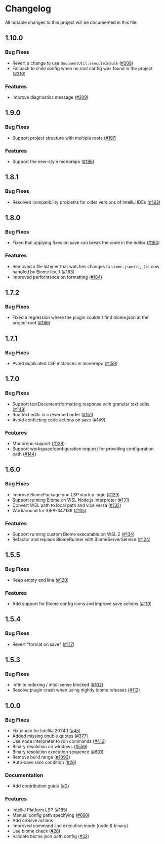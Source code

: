 # Changelog

All notable changes to this project will be documented in this file.

## 1.10.0

### Bug Fixes

- Revert a change to use `DocumentUtil.executeInBulk` ([#208](https://github.com/biomejs/biome-intellij/pull/208))
- Fallback to child config when no root config was found in the project ([#210](https://github.com/biomejs/biome-intellij/pull/210))

### Features

- Improve diagnostics message ([#209](https://github.com/biomejs/biome-intellij/pull/209))

## 1.9.0

### Bug Fixes

- Support project structure with multiple roots ([#197](https://github.com/biomejs/biome-intellij/pull/197))

### Features

- Support the new-style monorepo ([#196](https://github.com/biomejs/biome-intellij/pull/196))

## 1.8.1

### Bug Fixes

- Resolved compatibility problems for older versions of IntelliJ IDEs ([#193](https://github.com/biomejs/biome-intellij/pull/193))

## 1.8.0

### Bug Fixes

- Fixed that applying fixes on save can break the code in the editor ([#190](https://github.com/biomejs/biome-intellij/pull/190))

### Features

- Removed a file listener that watches changes to `biome.json(c)`, it is now handled by Biome itself ([#183](https://github.com/biomejs/biome-intellij/pull/183))
- Improved performance on formatting ([#184](https://github.com/biomejs/biome-intellij/pull/184))

## 1.7.2

### Bug Fixes

- Fixed a regression where the plugin couldn't find biome.json at the project root ([#166](https://github.com/biomejs/biome-intellij/pull/166))

## 1.7.1

### Bug Fixes

- Avoid duplicated LSP instances in monorepo ([#159](https://github.com/biomejs/biome-intellij/pull/159))

## 1.7.0

### Bug Fixes

- Support textDocument/formatting response with granular text edits ([#148](https://github.com/biomejs/biome-intellij/pull/148))
- Run text edits in a reversed order ([#151](https://github.com/biomejs/biome-intellij/pull/151))
- Avoid conflicting code actions on save ([#149](https://github.com/biomejs/biome-intellij/pull/149))

### Features

- Monorepo support ([#138](https://github.com/biomejs/biome-intellij/pull/138))
- Support workspace/configuration request for providing configuration path ([#144](https://github.com/biomejs/biome-intellij/pull/144))

## 1.6.0

### Bug Fixes

- Improve BiomePackage and LSP startup logic ([#129](https://github.com/biomejs/biome-intellij/pull/129))
- Support running Biome on WSL Node.js interpreter ([#131](https://github.com/biomejs/biome-intellij/pull/131))
- Convert WSL path to local path and vice versa ([#132](https://github.com/biomejs/biome-intellij/pull/132))
- Workaround for IDEA-347138 ([#135](https://github.com/biomejs/biome-intellij/pull/135))

### Features

- Support running custom Biome executable on WSL 2 ([#134](https://github.com/biomejs/biome-intellij/pull/134))
- Refactor and replace BiomeRunner with BiomeServerService ([#124](https://github.com/biomejs/biome-intellij/pull/124))

## 1.5.5

### Bug Fixes

- Keep empty end line ([#120](https://github.com/biomejs/biome-intellij/pull/120))

### Features

- Add support for Biome config icons and improve save actions ([#119](https://github.com/biomejs/biome-intellij/pull/119))


## 1.5.4

### Bug Fixes

- Revert "format on save" ([#117](https://github.com/biomejs/biome-intellij/pull/117))

## 1.5.3

### Bug Fixes

- Infinite indexing / intellisense blocked ([#102](https://github.com/biomejs/biome-intellij/pull/102))
- Resolve plugin crash when using nightly biome releases ([#112](https://github.com/biomejs/biome-intellij/pull/112))

## 1.0.0

### Bug Fixes

- Fix plugin for IntelliJ 2024.1 ([#45](https://github.com/biomejs/biome-intellij/pull/45))
- Added missing double quotes ([#377](https://github.com/biomejs/biome-intellij/pull/377))
- Use node interpreter to run commands ([#416](https://github.com/biomejs/biome-intellij/pull/416))
- Binary resolution on windows ([#556](https://github.com/biomejs/biome-intellij/pull/556))
- Binary resolution execution sequence ([#601](https://github.com/biomejs/biome-intellij/pull/601))
- Remove build range ([#1093](https://github.com/biomejs/biome-intellij/pull/1093))
- Auto-save race condition ([#26](https://github.com/biomejs/biome-intellij/pull/26))

### Documentation

- Add contribution guide ([#2](https://github.com/biomejs/biome-intellij/pull/2))

### Features

- IntelliJ Platform LSP ([#185](https://github.com/biomejs/biome-intellij/pull/185))
- Manual config path specifying ([#660](https://github.com/biomejs/biome-intellij/pull/660))
- Add onSave actions
- Improved command line execution mode (node & binary)
- Use biome check ([#28](https://github.com/biomejs/biome-intellij/pull/28))
- Validate biome.json path config ([#32](https://github.com/biomejs/biome-intellij/pull/32))


